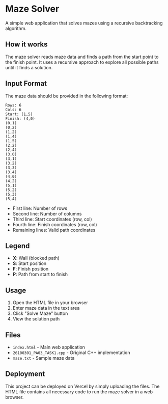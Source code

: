 # Maze Solver

A simple web application that solves mazes using a recursive backtracking algorithm.

## How it works

The maze solver reads maze data and finds a path from the start point to the finish point. It uses a recursive approach to explore all possible paths until it finds a solution.

## Input Format

The maze data should be provided in the following format:

```
Rows: 6
Cols: 6
Start: (1,5)
Finish: (4,0)
(0,1)
(0,2)
(1,2)
(1,4)
(1,5)
(2,2)
(2,4)
(3,0)
(3,1)
(3,2)
(3,3)
(3,4)
(4,0)
(4,2)
(5,1)
(5,2)
(5,3)
(5,4)
```

- First line: Number of rows
- Second line: Number of columns  
- Third line: Start coordinates (row, col)
- Fourth line: Finish coordinates (row, col)
- Remaining lines: Valid path coordinates

## Legend

- **X**: Wall (blocked path)
- **S**: Start position
- **F**: Finish position
- **P**: Path from start to finish

## Usage

1. Open the HTML file in your browser
2. Enter maze data in the text area
3. Click "Solve Maze" button
4. View the solution path

## Files

- `index.html` - Main web application
- `26100301_PA03_TASK1.cpp` - Original C++ implementation
- `maze.txt` - Sample maze data

## Deployment

This project can be deployed on Vercel by simply uploading the files. The HTML file contains all necessary code to run the maze solver in a web browser.
